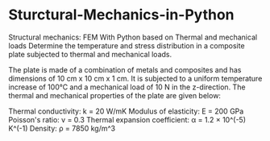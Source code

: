# Sturctural-Mechanics-in-Python
Structural mechanics: FEM With Python based on Thermal and mechanical loads
Determine the temperature and stress distribution in a composite plate subjected to thermal and mechanical loads.

The plate is made of a combination of metals and composites and has dimensions of 10 cm x 10 cm x 1 cm. It is subjected to a uniform temperature increase of 100°C and a mechanical load of 10 N in the z-direction. The thermal and mechanical properties of the plate are given below:

Thermal conductivity: k = 20 W/mK
Modulus of elasticity: E = 200 GPa
Poisson's ratio: v = 0.3
Thermal expansion coefficient: α = 1.2 × 10^(-5) K^(-1)
Density: ρ = 7850 kg/m^3

